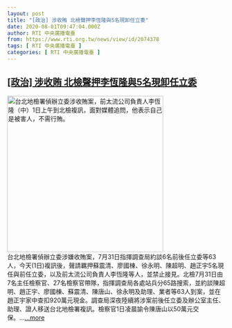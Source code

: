 ```yaml
---
layout: post
title: "[政治] 涉收賄 北檢聲押李恆隆與5名現卸任立委"
date: 2020-08-01T09:47:04.000Z
author: RTI 中央廣播電臺
from: https://www.rti.org.tw/news/view/id/2074378
tags: [ RTI 中央廣播電臺 ]
categories: [ RTI 中央廣播電臺 ]
---
```

<!--1596275224000-->
[[政治] 涉收賄 北檢聲押李恆隆與5名現卸任立委](https://www.rti.org.tw/news/view/id/2074378)
------

<div>
<img src="https://static.rti.org.tw/assets/thumbnails/2020/08/01/20200801000017M.jpg" width="360" alt="台北地檢署偵辦立委涉收賄案，前太流公司負責人李恆隆（中）1日上午到北檢複訊，面對媒體追問，他表示自己是被害人，不需行賄。" title="台北地檢署偵辦立委涉收賄案，前太流公司負責人李恆隆（中）1日上午到北檢複訊，面對媒體追問，他表示自己是被害人，不需行賄。"><br>台北地檢署偵辦立委涉嫌收賄案，7月31日指揮調查局約談6名前後任立委等63人，今天(1日)複訊後，聲請羈押蘇震清、廖國棟、徐永明、陳超明、趙正宇5名現任與前任立委，以及前太流公司負責人李恆隆等人，並禁止接見。北檢7月31日由7名主任檢察官、27名檢察官帶隊，指揮調查局各處站兵分65路搜索，並約談陳超明、趙正宇、廖國棟、蘇震清、陳唐山、徐永明及助理、業者等63人到案，並在趙正宇家中查扣920萬元現金。調查局深夜陸續將涉案前後任立委及辦公室主任、助理、證人移送台北地檢署複訊。檢察官1日凌晨諭令陳唐山以50萬元交保。...<a target="_blank" href="https://www.rti.org.tw/news/view/id/2074378">...more</a>
</div>
